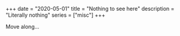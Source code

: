 +++
date = "2020-05-01"
title = "Nothing to see here"
description = "Literally nothing"
series = ["misc"]
+++

Move along...
